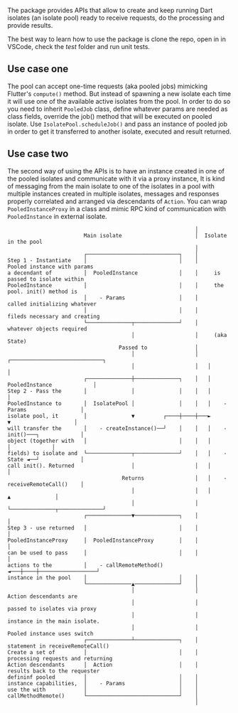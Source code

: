 The package provides APIs that allow to create and keep running Dart isolates (an isolate pool) ready to receive requests, do the processing and provide results.

The best way to learn how to use the package is clone the repo, open in in VSCode, check the *test* folder and run unit tests.

## Use case one
The pool can accept one-time requests (aka pooled jobs) mimicking Flutter's `compute()` method. But  instead of spawning a new isolate each time it will use one of the available active isolates from the pool. In order to do so you need to inherit `PooledJob` class, define whatever params are needed as class fields, override the job() method that will be executed on pooled isolate. Use `IsolatePool.scheduleJob()` and pass an instance of pooled job in order to get it transferred to another isolate, executed and result returned.

## Use case two
The second way of using the APIs is to have an instance created in one of the pooled isolates and communicate with it via a proxy instance, It is kind of messaging from the main isolate to one of the isolates in a pool with multiple instances created in multiple isolates, messages and responses properly correlated and arranged via descendants of `Action`. You can wrap `PooledInstanceProxy` in a class and mimic RPC kind of communication with `PooledInstance` in external isolate.

```
                                                           │
                        Main isolate                       │  Isolate in the pool
                                                           │
                        ┌─────────────────────────────┐    │
Step 1 - Instantiate    │                             │    │     Pooled instance with params
a decendant of          │  PooledInstance             │    │     is passed to isolate within
PooledInstance          │                             │    │     the pool. init() method is
                        │    - Params                 │    │     called initializing whatever
                        │                             │    │     fileds necessary and creating
                        └──────────────┬──────────────┘    │     whatever objects required
                                       │                   │     (aka State)
                                   Passed to               │
                                       │                   │   ┌─────────────────────────────┐
                                       │                   │   │                             │
                        ┌──────────────┼──────────────┐    │   │  PooledInstance             │
Step 2 - Pass the       │              │              │    │   │                             │
PooledInstance to       │  IsolatePool │              │    │   │    - Params                 │
isolate pool, it        │              ▼         ┌────┼────┼───►        ▼                    │
will transfer the       │    - createInstance()──┘    │    │   │    - init()───┐             │
object (together with   │                             │    │   │               │             │
fields) to isolate and  └──────────────┬──────────────┘    │   │    - State ◄──┘             │
call init(). Returned                  │                   │   │                             │
                                    Returns                │   │    - receiveRemoteCall()    │
                                       │                   │   │              ▲              │
                                       │                   │   └──────────────┬──────────────┘
                        ┌──────────────▼──────────────┐    │                  │
Step 3 - use returned   │                             │    │                  │
PooledInstanceProxy     │  PooledInstanceProxy        │    │                  │
can be used to pass     │                             │    │                  │
actions to the          │    - callRemoteMethod() ◄───┼────┼──────────────────┘
instance in the pool    │                             │    │
                        └──────────────▲──────────────┘    │
                                       │                   │      Action descendants are
                                       │                   │      passed to isolates via proxy
                                       │                   │      instance in the main isolate.
                                       │                   │      Pooled instance uses switch
                        ┌──────────────┴──────────────┐    │      statement in receiveRemoteCall()
Create a set of         │                             │    │      processing requests and returning
Action descendants      │  Action                     │    │      results back to the requester
defininf pooled         │                             │    │
instance capabilities,  │    - Params                 │    │
use the with            │                             │    │
callMethodRemote()      └─────────────────────────────┘    │
                                                           │
```
